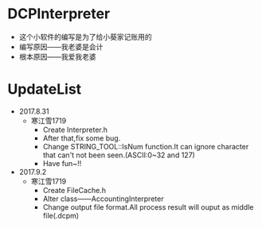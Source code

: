# DCPInterpreter
* 这个小软件的编写是为了给小葵家记账用的
* 编写原因——我老婆是会计
* 根本原因——我爱我老婆

# UpdateList
* 2017.8.31
    * 寒江雪1719
        *  Create Interpreter.h
        *  After that,fix some bug.
        *  Change STRING_TOOL::IsNum function.It can ignore character that can't not been seen.(ASCII:0~32 and 127)
        *  Have fun~!!
* 2017.9.2
    * 寒江雪1719
        * Create FileCache.h
        * Alter class——AccountingInterpreter
        * Change output file format.All process result will ouput as middle file(.dcpm)
